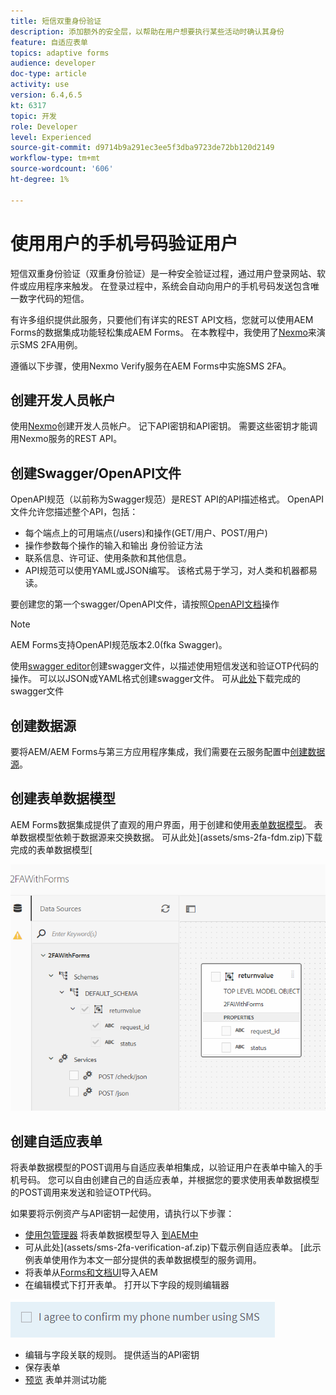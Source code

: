```yaml
---
title: 短信双重身份验证
description: 添加额外的安全层，以帮助在用户想要执行某些活动时确认其身份
feature: 自适应表单
topics: adaptive forms
audience: developer
doc-type: article
activity: use
version: 6.4,6.5
kt: 6317
topic: 开发
role: Developer
level: Experienced
source-git-commit: d9714b9a291ec3ee5f3dba9723de72bb120d2149
workflow-type: tm+mt
source-wordcount: '606'
ht-degree: 1%

---
```




# 使用用户的手机号码验证用户

短信双重身份验证（双重身份验证）是一种安全验证过程，通过用户登录网站、软件或应用程序来触发。 在登录过程中，系统会自动向用户的手机号码发送包含唯一数字代码的短信。

有许多组织提供此服务，只要他们有详实的REST API文档，您就可以使用AEM Forms的数据集成功能轻松集成AEM Forms。 在本教程中，我使用了[Nexmo](https://developer.nexmo.com/verify/overview)来演示SMS 2FA用例。

遵循以下步骤，使用Nexmo Verify服务在AEM Forms中实施SMS 2FA。

## 创建开发人员帐户

使用[Nexmo](https://dashboard.nexmo.com/sign-in)创建开发人员帐户。 记下API密钥和API密钥。 需要这些密钥才能调用Nexmo服务的REST API。

## 创建Swagger/OpenAPI文件

OpenAPI规范（以前称为Swagger规范）是REST API的API描述格式。 OpenAPI文件允许您描述整个API，包括：

* 每个端点上的可用端点(/users)和操作(GET/用户、POST/用户)
* 操作参数每个操作的输入和输出
身份验证方法
* 联系信息、许可证、使用条款和其他信息。
* API规范可以使用YAML或JSON编写。 该格式易于学习，对人类和机器都易读。

要创建您的第一个swagger/OpenAPI文件，请按照[OpenAPI文档](https://swagger.io/docs/specification/2-0/basic-structure/)操作

>[!NOTE]
> AEM Forms支持OpenAPI规范版本2.0(fka Swagger)。

使用[swagger editor](https://editor.swagger.io/)创建swagger文件，以描述使用短信发送和验证OTP代码的操作。 可以以JSON或YAML格式创建swagger文件。 可从[此处](assets/two-factore-authentication-swagger.zip)下载完成的swagger文件

## 创建数据源

要将AEM/AEM Forms与第三方应用程序集成，我们需要在云服务配置中[创建数据源](https://docs.adobe.com/content/help/en/experience-manager-learn/forms/ic-web-channel-tutorial/parttwo.html)。

## 创建表单数据模型

AEM Forms数据集成提供了直观的用户界面，用于创建和使用[表单数据模型](https://docs.adobe.com/content/help/en/experience-manager-65/forms/form-data-model/create-form-data-models.html)。 表单数据模型依赖于数据源来交换数据。
可从此处](assets/sms-2fa-fdm.zip)下载完成的表单数据模型[

![fdm](assets/2FA-fdm.PNG)

## 创建自适应表单

将表单数据模型的POST调用与自适应表单相集成，以验证用户在表单中输入的手机号码。 您可以自由创建自己的自适应表单，并根据您的要求使用表单数据模型的POST调用来发送和验证OTP代码。

如果要将示例资产与API密钥一起使用，请执行以下步骤：

* [使用包管理器](assets/sms-2fa-fdm.zip) 将表单数据模型导入 [到AEM中](http://localhost:4502/crx/packmgr/index.jsp)
* 可从此处](assets/sms-2fa-verification-af.zip)下载示例自适应表单。 [此示例表单使用作为本文一部分提供的表单数据模型的服务调用。
* 将表单从[Forms和文档UI](http://localhost:4502/aem/forms.html/content/dam/formsanddocuments)导入AEM
* 在编辑模式下打开表单。 打开以下字段的规则编辑器

![短信发送](assets/check-sms.PNG)

* 编辑与字段关联的规则。 提供适当的API密钥
* 保存表单
* [预览](http://localhost:4502/content/dam/formsanddocuments/sms-2fa-verification/jcr:content?wcmmode=disabled) 表单并测试功能


